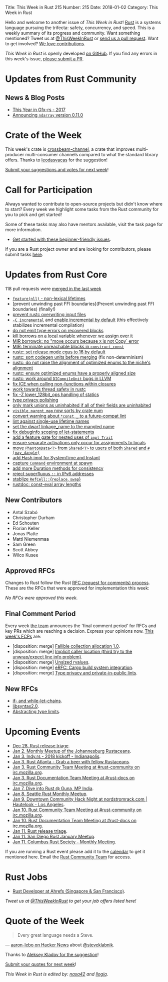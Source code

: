 Title: This Week in Rust 215
Number: 215
Date: 2018-01-02
Category: This Week in Rust

Hello and welcome to another issue of *This Week in Rust*!
[Rust](http://rust-lang.org) is a systems language pursuing the trifecta: safety, concurrency, and speed.
This is a weekly summary of its progress and community.
Want something mentioned? Tweet us at [@ThisWeekInRust](https://twitter.com/ThisWeekInRust) or [send us a pull request](https://github.com/cmr/this-week-in-rust).
Want to get involved? [We love contributions](https://github.com/rust-lang/rust/blob/master/CONTRIBUTING.md).

*This Week in Rust* is openly developed [on GitHub](https://github.com/cmr/this-week-in-rust).
If you find any errors in this week's issue, [please submit a PR](https://github.com/cmr/this-week-in-rust/pulls).

# Updates from Rust Community

## News & Blog Posts

* [This Year in Gfx-rs - 2017](http://gfx-rs.github.io/2017/12/30/this-year.html)
* [Announcing `ndarray` version 0.11.0](https://jim.turner.link/pages/ndarray-0.11/)

# Crate of the Week

This week's crate is [crossbeam-channel](https://crates.io/crates/crossbeam-channel), a crate that improves multi-producer multi-consumer channels compared to what the standard library offers. Thanks to [leodasvacas](https://users.rust-lang.org/u/leodasvacas) for the suggestion!

[Submit your suggestions and votes for next week][submit_crate]!

[submit_crate]: https://users.rust-lang.org/t/crate-of-the-week/2704

# Call for Participation

Always wanted to contribute to open-source projects but didn't know where to start?
Every week we highlight some tasks from the Rust community for you to pick and get started!

Some of these tasks may also have mentors available, visit the task page for more information.

* [Get started with these beginner-friendly issues](https://www.rustaceans.org/findwork/starters).

If you are a Rust project owner and are looking for contributors, please submit tasks [here][guidelines].

[guidelines]: https://users.rust-lang.org/t/twir-call-for-participation/4821

# Updates from Rust Core

118 pull requests were [merged in the last week][merged]

[merged]: https://github.com/search?q=is%3Apr+org%3Arust-lang+is%3Amerged+merged%3A2017-12-18..2017-12-25

* [`feature(nll)` - non-lexical lifetimes](https://github.com/rust-lang/rust/pull/46862)
* [prevent unwinding past FFI boundaries](Prevent unwinding past FFI boundaries) (finally!)
* [prevent rustc overwriting input files](https://github.com/rust-lang/rust/pull/46814)
* [`-C incremental`](https://github.com/rust-lang/rust/pull/46751) and
  [enable incremental by default](https://github.com/rust-lang/cargo/pull/4817) (this effectively stabilizes incremental compilation)
* [do not emit type errors on recovered blocks](https://github.com/rust-lang/rust/pull/46732)
* [kill borrows on a local variable whenever we assign over it](https://github.com/rust-lang/rust/pull/46752)
* [MIR borrowck: no "move occurs because `X` is not Copy` error](https://github.com/rust-lang/rust/pull/46949)
* [MIR: terminate unreachable blocks in `construct_const`](https://github.com/rust-lang/rust/pull/46877)
* [rustc: set release mode cgus to 16 by default](https://github.com/rust-lang/rust/pull/46910)
* [rustc: sort codegen units before merging](https://github.com/rust-lang/rust/pull/46918) (fix non-determinism)
* [rustc: do not raise the alignment of optimized enums to the niche's alignment](https://github.com/rust-lang/rust/pull/46809)
* [rustc: ensure optimized enums have a properly aligned size](https://github.com/rust-lang/rust/pull/46808)
* [rustc: work around `DICompileUnit` bugs in LLVM](https://github.com/rust-lang/rust/pull/46772)
* [fix ICE when calling non-functions within closures](https://github.com/rust-lang/rust/pull/46780)
* [work towards thread safety in rustc](https://github.com/rust-lang/rust/pull/46779)
* [fix -Z lower_128bit_ops handling of statics](https://github.com/rust-lang/rust/pull/46583)
* [type privacy polishing](https://github.com/rust-lang/rust/pull/46083)
* [only mark unions as uninhabited if all of their fields are uninhabited](https://github.com/rust-lang/rust/pull/46859)
* [`visible_parent_map` now sorts by crate num](https://github.com/rust-lang/rust/pull/46838)
* [convert warning about `*const _` to a future-compat lint](https://github.com/rust-lang/rust/pull/46914)
* [lint against single-use lifetime names](https://github.com/rust-lang/rust/pull/46441)
* [set the dwarf linkage_name to the mangled name](https://github.com/rust-lang/rust/pull/46899)
* [fix debuginfo scoping of let-statements](https://github.com/rust-lang/rust/pull/46896)
* [add a feature gate for nested uses of `impl Trait`](https://github.com/rust-lang/rust/pull/46888)
* [ensure separate activations only occur for assignments to locals](https://github.com/rust-lang/rust/pull/46887)
* [move `PhantomData<T>` from `Shared<T>` to users of both `Shared` and `#[may_dangle]`](https://github.com/rust-lang/rust/pull/46749)
* [add Hash impl for SystemTime and Instant](https://github.com/rust-lang/rust/pull/46828)
* [capture `Command` environment at spawn](https://github.com/rust-lang/rust/pull/46789)
* [add more Duration methods for consistency](https://github.com/rust-lang/rust/pull/46508)
* [reject superfluous `::` in IPv6 addresses](https://github.com/rust-lang/rust/pull/46671)
* [stablize `RefCell::`{`replace`, `swap`}](https://github.com/rust-lang/rust/pull/46517)
* [rustdoc: const-eval array lengths](https://github.com/rust-lang/rust/pull/46894)

## New Contributors

* Antal Szabó
* Christopher Durham
* Ed Schouten
* Florian Keller
* Jonas Platte
* Matti Niemenmaa
* Sam Green
* Scott Abbey
* Wilco Kusee

## Approved RFCs

Changes to Rust follow the Rust [RFC (request for comments)
process](https://github.com/rust-lang/rfcs#rust-rfcs). These
are the RFCs that were approved for implementation this week:

*No RFCs were approved this week.*

## Final Comment Period

Every week [the team](https://www.rust-lang.org/team.html) announces the
'final comment period' for RFCs and key PRs which are reaching a
decision. Express your opinions now. [This week's FCPs][fcp] are:

[fcp]: https://github.com/rust-lang/rfcs/labels/final-comment-period

* [disposition: merge] [Fallible collection allocation 1.0](https://github.com/rust-lang/rfcs/pull/2116).
* [disposition: merge] [Implicit caller location (third try to the unwrap/expect line info problem)](https://github.com/rust-lang/rfcs/pull/2091).
* [disposition: merge] [Unsized rvalues](https://github.com/rust-lang/rfcs/pull/1909).
* [disposition: merge] [eRFC: Cargo build system integration](https://github.com/rust-lang/rfcs/pull/2136).
* [disposition: merge] [Type privacy and private-in-public lints](https://github.com/rust-lang/rfcs/pull/2145).

## New RFCs

* [if- and while-let-chains](https://github.com/rust-lang/rfcs/pull/2260).
* [libsyntax2.0](https://github.com/rust-lang/rfcs/pull/2256).
* [Abstracting type limits](https://github.com/rust-lang/rfcs/pull/2252).

# Upcoming Events

* [Dec 28. Rust release triage](https://internals.rust-lang.org/t/release-cycle-triage-proposal/3544).
* [Jan  2. Monthly Meetup of the Johannesburg Rustaceans](https://www.meetup.com/Johannesburg-Rust-Meetup/events/cpblrnyxcbdb/).
* [Jan  3. Indy.rs - 2018 kickoff - Indianapolis](https://www.meetup.com/indyrs/events/245944859/).
* [Jan  3. Rust Atlanta - Grab a beer with fellow Rustaceans](https://www.meetup.com/Rust-ATL/events/rhvgrmyxcbfb/).
* [Jan  3. Rust Community Team Meeting at #rust-community on irc.mozilla.org](https://chat.mibbit.com/?server=irc.mozilla.org&channel=%23rust-community).
* [Jan  3. Rust Documentation Team Meeting at #rust-docs on irc.mozilla.org](https://chat.mibbit.com/?server=irc.mozilla.org&channel=%23rust-docs).
* [Jan  7. Dive into Rust @ Guna, MP India](https://reps.mozilla.org/e/dive-into-rust-guna-mp/).
* [Jan  8. Seattle Rust Monthly Meetup](https://www.meetup.com/Seattle-Rust-Meetup/events/hztzcpyxcblb/).
* [Jan  9. Downtown Community Hack Night at nordstromrack.com | Hautelook - Los Angeles](https://www.meetup.com/Rust-Los-Angeles/events/246118689/).
* [Jan 10. Rust Community Team Meeting at #rust-community on irc.mozilla.org](https://chat.mibbit.com/?server=irc.mozilla.org&channel=%23rust-community).
* [Jan 10. Rust Documentation Team Meeting at #rust-docs on irc.mozilla.org](https://chat.mibbit.com/?server=irc.mozilla.org&channel=%23rust-docs).
* [Jan 11. Rust release triage](https://internals.rust-lang.org/t/release-cycle-triage-proposal/3544).
* [Jan 11. San Diego Rust January Meetup](https://www.meetup.com/San-Diego-Rust/events/246221114/).
* [Jan 11. Columbus Rust Society - Monthly Meeting](https://www.meetup.com/columbus-rs/events/czcwhlyxcbpb/).

If you are running a Rust event please add it to the [calendar] to get
it mentioned here. Email the [Rust Community Team][community] for access.

[calendar]: https://www.google.com/calendar/embed?src=apd9vmbc22egenmtu5l6c5jbfc%40group.calendar.google.com
[community]: mailto:community-team@rust-lang.org

# Rust Jobs

* [Rust Developer at Ahrefs (Singapore & San Francisco)](https://ahrefs.com/jobs/rust-developer).

*Tweet us at [@ThisWeekInRust](https://twitter.com/ThisWeekInRust) to get your job offers listed here!*

# Quote of the Week

> Every great language needs a Steve.

— [aaron-lebo on Hacker News](https://news.ycombinator.com/item?id=15981227) about [@steveklabnik](https://github.com/steveklabnik).

Thanks to [Aleksey Kladov for the suggestion](https://users.rust-lang.org/t/twir-quote-of-the-week/328/477)!

[Submit your quotes for next week][submit]!

[submit]: http://users.rust-lang.org/t/twir-quote-of-the-week/328

*This Week in Rust is edited by: [nasa42](https://github.com/nasa42) and [llogiq](https://github.com/llogiq).*

